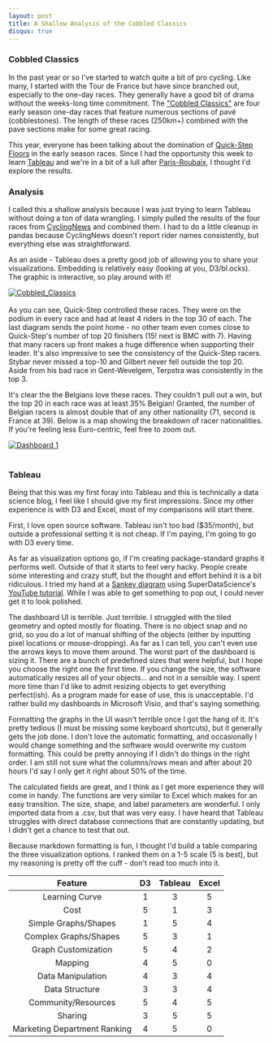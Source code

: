 ```yaml
---
layout: post
title: A Shallow Analysis of the Cobbled Classics
disqus: true
---
```


### Cobbled Classics
In the past year or so I've started to watch quite a bit of pro cycling. Like many, I started with the Tour de France but have since branched out, especially to the one-day races. They generally have a good bit of drama without the weeks-long time commitment. The ["Cobbled Classics"](https://en.wikipedia.org/wiki/Cobbled_classics) are four early season one-day races that feature numerous sections of pavé (cobblestones). The length of these races (250km+) combined with the pave sections make for some great racing.

This year, everyone has been talking about the domination of [Quick-Step Floors](http://www.quickstepfloorscycling.com/) in the early season races. Since I had the opportunity this week to learn [Tableau](https://www.tableau.com/) and we're in a bit of a lull after [Paris-Roubaix](https://en.wikipedia.org/wiki/Paris%E2%80%93Roubaix), I thought I'd explore the results.

### Analysis
I called this a shallow analysis because I was just trying to learn Tableau without doing a ton of data wrangling. I simply pulled the results of the four races from [CyclingNews](http://www.cyclingnews.com/) and combined them. I had to do a little cleanup in pandas because CyclingNews doesn't report rider names consistently, but everything else was straightforward.

As an aside - Tableau does a pretty good job of allowing you to share your visualizations. Embedding is relatively easy (looking at you, D3/bl.ocks). The graphic is interactive, so play around with it!

<div>
	<div class='tableauPlaceholder' id='viz1523479019489' style='position: relative'><noscript><a href='#'><img alt='Cobbled_Classics ' src='https:&#47;&#47;public.tableau.com&#47;static&#47;images&#47;Co&#47;Cobbled_Classics&#47;Cobbled_Classics&#47;1_rss.png' style='border: none' /></a></noscript><object class='tableauViz'  style='display:none;'><param name='host_url' value='https%3A%2F%2Fpublic.tableau.com%2F' /> <param name='embed_code_version' value='3' /> <param name='site_root' value='' /><param name='name' value='Cobbled_Classics&#47;Cobbled_Classics' /><param name='tabs' value='no' /><param name='toolbar' value='yes' /><param name='static_image' value='https:&#47;&#47;public.tableau.com&#47;static&#47;images&#47;Co&#47;Cobbled_Classics&#47;Cobbled_Classics&#47;1.png' /> <param name='animate_transition' value='yes' /><param name='display_static_image' value='yes' /><param name='display_spinner' value='yes' /><param name='display_overlay' value='yes' /><param name='display_count' value='yes' /><param name='filter' value='publish=yes' /></object></div>                <script type='text/javascript'>                    var divElement = document.getElementById('viz1523479019489');                    var vizElement = divElement.getElementsByTagName('object')[0];                    vizElement.style.width='100%';vizElement.style.height='1577px';                    var scriptElement = document.createElement('script');                    scriptElement.src = 'https://public.tableau.com/javascripts/api/viz_v1.js';                    vizElement.parentNode.insertBefore(scriptElement, vizElement);                
	</script>
	</div>
<div><br></div>
As you can see, Quick-Step controlled these races. They were on the podium in every race and had at least 4 riders in the top 30 of each. The last diagram sends the point home - no other team even comes close to Quick-Step's number of top 20 finishers (15! next is BMC with 7). Having that many racers up front makes a huge difference when supporting their leader. It's also impressive to see the consistency of the Quick-Step racers. Stybar never missed a top-10 and Gilbert never fell outside the top 20. Aside from his bad race in Gent-Wevelgem, Terpstra was consistently in the top 3.

It's clear the the Belgians love these races. They couldn't pull out a win, but the top 20 in each race was at least 35% Belgian! Granted, the number of Belgian racers is almost double that of any other nationality (71, second is France at 39). Below is a map showing the breakdown of racer nationalities. If you're feeling less Euro-centric, feel free to zoom out.


<div>
<div class='tableauPlaceholder' id='viz1523478112909' style='position: relative'><noscript><a href='#'><img alt='Dashboard 1 ' src='https:&#47;&#47;public.tableau.com&#47;static&#47;images&#47;CC&#47;CC_Map_1&#47;Dashboard1&#47;1_rss.png' style='border: none' /></a></noscript><object class='tableauViz'  style='display:none;'><param name='host_url' value='https%3A%2F%2Fpublic.tableau.com%2F' /> <param name='embed_code_version' value='3' /> <param name='site_root' value='' /><param name='name' value='CC_Map_1&#47;Dashboard1' /><param name='tabs' value='no' /><param name='toolbar' value='yes' /><param name='static_image' value='https:&#47;&#47;public.tableau.com&#47;static&#47;images&#47;CC&#47;CC_Map_1&#47;Dashboard1&#47;1.png' /> <param name='animate_transition' value='yes' /><param name='display_static_image' value='yes' /><param name='display_spinner' value='yes' /><param name='display_overlay' value='yes' /><param name='display_count' value='yes' /></object></div>                <script type='text/javascript'>                    var divElement = document.getElementById('viz1523478112909');                    var vizElement = divElement.getElementsByTagName('object')[0];                    vizElement.style.width='100%';vizElement.style.height='827px';                    var scriptElement = document.createElement('script');                    scriptElement.src = 'https://public.tableau.com/javascripts/api/viz_v1.js';                    vizElement.parentNode.insertBefore(scriptElement, vizElement);                </script>
</div>
<div><br></div>

### Tableau
Being that this was my first foray into Tableau and this is technically a data science blog, I feel like I should give my first impressions. Since my other experience is with D3 and Excel, most of my comparisons will start there.

First, I love open source software. Tableau isn't too bad ($35/month), but outside a professional setting it is not cheap. If I'm paying, I'm going to go with D3 every time.

As far as visualization options go, if I'm creating package-standard graphs it performs well. Outside of that it starts to feel very hacky. People create some interesting and crazy stuff, but the thought and effort behind it is a bit ridiculous. I tried my hand at a [Sankey diagram](https://en.wikipedia.org/wiki/Sankey_diagram) using SuperDataScience's [YouTube tutorial](https://www.youtube.com/watch?v=1HwCzlA9hI4&t=984s). While I was able to get something to pop out, I could never get it to look polished.

The dashboard UI is terrible. Just terrible. I struggled with the tiled geometry and opted mostly for floating. There is no object snap and no grid, so you do a lot of manual shifting of the objects (either by inputting pixel locations or mouse-dropping). As far as I can tell, you can't even use the arrows keys to move them around. The worst part of the dashboard is sizing it. There are a bunch of predefined sizes that were helpful, but I hope you choose the right one the first time. If you change the size, the software automatically resizes all of your objects... and not in a sensible way. I spent more time than I'd like to admit resizing objects to get everything perfect(ish). As a program made for ease of use, this is unacceptable. I'd rather build my dashboards in Microsoft Visio, and that's saying something.

Formatting the graphs in the UI wasn't terrible once I got the hang of it. It's pretty tedious (I must be missing some keyboard shortcuts), but it generally gets the job done. I don't love the automatic formatting, and occasionally I would change something and the software would overwrite my custom formatting. This could be pretty annoying if I didn't do things in the right order. I am still not sure what the columns/rows mean and after about 20 hours I'd say I only get it right about 50% of the time.

The calculated fields are great, and I think as I get more experience they will come in handy. The functions are very similar to Excel which makes for an easy transition. The size, shape, and label parameters are wonderful. I only imported data from a .csv, but that was very easy. I have heard that Tableau struggles with direct database connections that are constantly updating, but I didn't get a chance to test that out.

Because markdown formatting is fun, I thought I'd build a table comparing the three visualization options. I ranked them on a 1-5 scale (5 is best), but my reasoning is pretty off the cuff - don't read too much into it.

|Feature|D3|Tableau|Excel|
|:---:|:---:|:---:|:---:|
|Learning Curve|1|3|5|
|Cost|5|1|3|
|Simple Graphs/Shapes|1|5|4|
|Complex Graphs/Shapes|5|3|1|
|Graph Customization|5|4|2|
|Mapping|4|5|0|
|Data Manipulation|4|3|4|
|Data Structure|3|3|4|
|Community/Resources|5|4|5|
|Sharing|3|5|5|
|Marketing Department Ranking|4|5|0|






